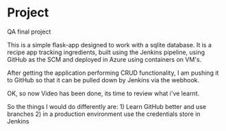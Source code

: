 # Project
QA final project

This is a simple flask-app designed to work with a sqlite database.  It is a recipe app tracking ingredients, built using the Jenkins pipeline, using GitHub as the SCM and deployed in Azure using containers on VM's.

After getting the application performing CRUD functionality, I am pushing it to GitHub so that it can be pulled down by Jenkins via the webhook.

OK, so now Video has been done, its time to review what i've learnt.

So the things I would do differently are: 1) Learn GitHub better and use branches 2) in a production environment use the credentials store in Jenkins


